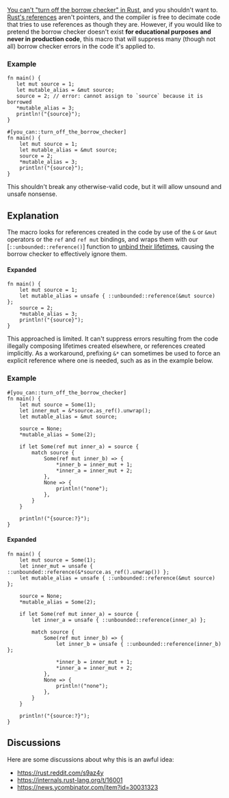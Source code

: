 [You can't "turn off the borrow checker" in Rust][OFF], and you shouldn't want
to. [Rust's references][REF] aren't pointers, and the compiler is free to
decimate code that tries to use references as though they are. However, if you
would like to pretend the borrow checker doesn't exist **for educational
purposes and never in production code**, this macro that will suppress many
(though not all) borrow checker errors in the code it's applied to.

### Example

```compile_fail
fn main() {
   let mut source = 1;
   let mutable_alias = &mut source;
   source = 2; // error: cannot assign to `source` because it is borrowed
   *mutable_alias = 3;
   println!("{source}");
}
```

```
#[you_can::turn_off_the_borrow_checker]
fn main() {
    let mut source = 1;
    let mutable_alias = &mut source;
    source = 2;
    *mutable_alias = 3;
    println!("{source}");
}
```

This shouldn't break any otherwise-valid code, but it will allow unsound and
unsafe nonsense.

## Explanation

The macro looks for references created in the code by use of the `&` or `&mut`
operators or the `ref` and `ref mut` bindings, and wraps them with our
[`::unbounded::reference()`] function to [unbind their lifetimes][UBL], causing
the borrow checker to effectively ignore them.

#### Expanded

```
fn main() {
    let mut source = 1;
    let mutable_alias = unsafe { ::unbounded::reference(&mut source) };
    source = 2;
    *mutable_alias = 3;
    println!("{source}");
}
```

This approached is limited. It can't suppress errors resulting from the code
illegally composing lifetimes created elsewhere, or references created
implicitly. As a workaround, prefixing `&*` can sometimes be used to force an
explicit reference where one is needed, such as as in the example below.

### Example

```
#[you_can::turn_off_the_borrow_checker]
fn main() {
    let mut source = Some(1);
    let inner_mut = &*source.as_ref().unwrap();
    let mutable_alias = &mut source;

    source = None;
    *mutable_alias = Some(2);

    if let Some(ref mut inner_a) = source {
        match source {
            Some(ref mut inner_b) => {
                *inner_b = inner_mut + 1;
                *inner_a = inner_mut + 2;
            },
            None => {
                println!("none");
            },
        }
    }

    println!("{source:?}");
}
```

#### Expanded

```
fn main() {
    let mut source = Some(1);
    let inner_mut = unsafe { ::unbounded::reference(&*source.as_ref().unwrap()) };
    let mutable_alias = unsafe { ::unbounded::reference(&mut source) };

    source = None;
    *mutable_alias = Some(2);

    if let Some(ref mut inner_a) = source {
        let inner_a = unsafe { ::unbounded::reference(inner_a) };

        match source {
            Some(ref mut inner_b) => {
                let inner_b = unsafe { ::unbounded::reference(inner_b) };

                *inner_b = inner_mut + 1;
                *inner_a = inner_mut + 2;
            },
            None => {
                println!("none");
            },
        }
    }

    println!("{source:?}");
}
```

[OFF]: https://steveklabnik.com/writing/you-can-t-turn-off-the-borrow-checker-in-rust
[REF]: https://doc.rust-lang.org/std/primitive.reference.html
[UBL]: https://doc.rust-lang.org/nomicon/unbounded-lifetimes.html

## Discussions

Here are some discussions about why this is an awful idea:

- https://rust.reddit.com/s9az4y
- https://internals.rust-lang.org/t/16001
- https://news.ycombinator.com/item?id=30031323
